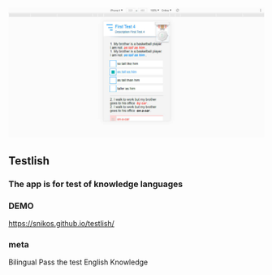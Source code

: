 <div><img src="testlish.jpg" alt="Test Knowledge of Language or other things"/></div>

## Testlish

### The app is for test of knowledge languages

### DEMO
https://snikos.github.io/testlish/

### meta
Bilingual
Pass the test
English
Knowledge
